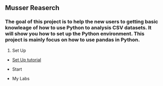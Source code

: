 ## Musser Reaserch

### The goal of this project is to help the new users to getting basic knowleage of how to use Python to analysis CSV datasets. It will show you how to set up the Python environment. This project is mainly focus on how to use pandas in Python. 

1. Set Up
* [Set Up tutorial](Set_UP/Set_up.md)

* Start

* My Labs





